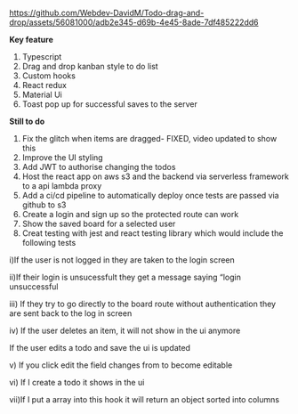 


https://github.com/Webdev-DavidM/Todo-drag-and-drop/assets/56081000/adb2e345-d69b-4e45-8ade-7df485222dd6




**Key feature**

1) Typescript
2) Drag and drop kanban style to do list
3) Custom hooks
4) React redux
5) Material Ui
6) Toast pop up for successful saves to the server

**Still to do**
1) Fix the glitch when items are dragged- FIXED, video updated to show this
2) Improve the UI styling
3) Add JWT to authorise changing the todos
4) Host the react app on aws s3 and the backend via serverless framework to a api lambda proxy
5) Add a ci/cd pipeline to automatically deploy once tests are passed via github to s3
6) Create a login and sign up so the protected route can work
7) Show the saved board for a selected user
8) Creat testing with jest and react testing library which would include the following tests
   
i)If the user is not logged in they are taken to the login screen

ii)If their login is unsucessfult they get a message saying “login unsuccessful

iii) If they try to go directly to the board route without authentication they are sent back to the log in screen

iv) If the user deletes an item, it will not show in the ui anymore

If the user edits a todo and save the ui is updated 

v) If you click edit the field changes from to become editable

vi) If I create a todo it shows in the ui

vii)If I put a array into this hook it will return an object sorted into columns






